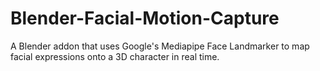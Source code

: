 # Blender-Facial-Motion-Capture
A Blender addon that uses Google's Mediapipe Face Landmarker to map facial expressions onto a 3D character in real time.
